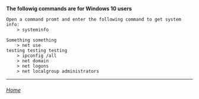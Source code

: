 **The followig commands are for Windows 10 users**

```
Open a command promt and enter the following command to get system info:
    > systeminfo

Something something
    > net use
testing testing testing
    > ipconfig /all
    > net domain
    > net logons
    > net localgroup administrators
```

---

###### [Home](index.md)